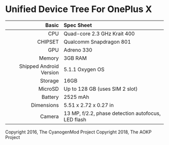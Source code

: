 Unified Device Tree For OnePlus X
==================================

Basic   | Spec Sheet
-------:|:-------------------------
CPU     | Quad-core 2.3 GHz Krait 400
CHIPSET | Qualcomm Snapdragon 801
GPU     | Adreno 330
Memory  | 3GB RAM
Shipped Android Version | 5.1.1 Oxygen OS
Storage | 16GB
MicroSD | Up to 128 GB (uses SIM 2 slot)
Battery | 2525 mAh
Dimensions | 5.51 x 2.72 x 0.27 in
Camera  | 13 MP, f/2.2, phase detection autofocus, LED flash

Copyright 2016, The CyanogenMod Project
Copyright 2018, The AOKP Project